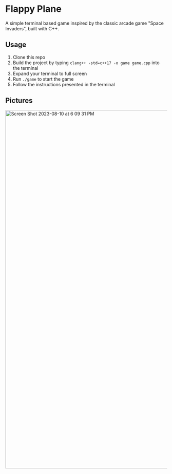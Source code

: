# Flappy Plane

A simple terminal based game inspired by the classic arcade game "Space Invaders", built with C++. 
 

## Usage
1. Clone this repo
2. Build the project by typing `clang++ -std=c++17 -o game game.cpp` into the terminal
3. Expand your terminal to full screen
4. Run `./game` to start the game
5. Follow the instructions presented in the terminal

## Pictures
<img width="1116" alt="Screen Shot 2023-08-10 at 6 09 31 PM" src="https://github.com/Boyazhang1/FlappyPlane/assets/82241706/415dce19-30f4-423c-9c22-092862d7e118">


